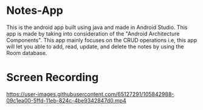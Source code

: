 # Notes-App
This is the android app built using java and made in Android Studio. This app is made by taking into consideration of the "Android Architecture Components". This app mainly focuses on the CRUD operations i.e, this app will let you able to add, read, update, and delete the notes by using the Room database.

# Screen Recording

https://user-images.githubusercontent.com/65127291/105842988-09c1ea00-5ffd-11eb-824c-4be9342847d0.mp4
